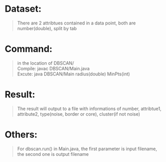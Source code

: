 # Dataset:
> There are 2 attribtues contained in a data point, both are number(double), split by tab<br />
# Command:
> in the location of DBSCAN/<br />
> Compile: javac DBSCAN/Main.java<br />
> Excute: java DBSCAN/Main radius(double) MinPts(int)
# Result:
> The result will output to a file with informations of number, attribtue1, attribute2, type(noise, border or core), cluster(if not noise)
# Others:
> For dbscan.run() in Main.java, the first parameter is input filename, the second one is output filename
